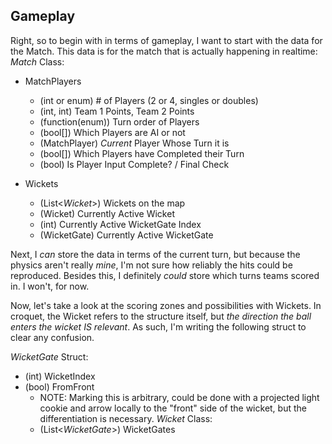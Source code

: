 ## Gameplay
Right, so to begin with in terms of gameplay, I want to start with the data for the Match. This data is for the match that is actually happening in realtime:
*Match* Class:
- MatchPlayers
	- (int or enum) # of Players (2 or 4, singles or doubles)
	- (int, int) Team 1 Points, Team 2 Points
	- (function(enum)) Turn order of Players
	- (bool[]) Which Players are AI or not
	- (MatchPlayer) *Current* Player Whose Turn it is
	- (bool[]) Which Players have Completed their Turn
	- (bool) Is Player Input Complete? / Final Check
	
- Wickets
	- (List<*Wicket*>) Wickets on the map
	- (Wicket) Currently Active Wicket
	- (int) Currently Active WicketGate Index
	- (WicketGate) Currently Active WicketGate

Next, I *can* store the data in terms of the current turn, but because the physics aren't really *mine*, I'm not sure how reliably the hits could be reproduced. Besides this, I definitely *could* store which turns teams scored in. I won't, for now.

Now, let's take a look at the scoring zones and possibilities with Wickets. In croquet, the Wicket refers to the structure itself, but *the direction the ball enters the wicket IS relevant*. As such, I'm writing the following struct to clear any confusion.

*WicketGate* Struct:
- (int) WicketIndex
- (bool) FromFront
	- NOTE: Marking this is arbitrary, could be done with a projected light cookie and arrow locally to the "front" side of the wicket, but the differentiation is necessary.
	*Wicket* Class:
	- (List<*WicketGate*>) WicketGates
	
	